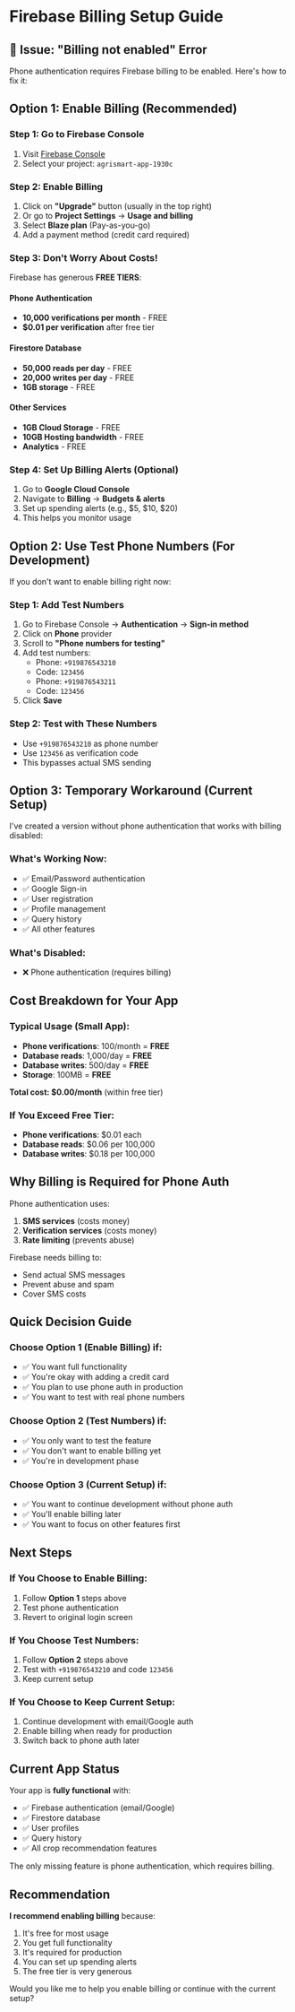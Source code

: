 # Firebase Billing Setup Guide

## 🚨 Issue: "Billing not enabled" Error

Phone authentication requires Firebase billing to be enabled. Here's how to fix it:

## Option 1: Enable Billing (Recommended)

### Step 1: Go to Firebase Console
1. Visit [Firebase Console](https://console.firebase.google.com/)
2. Select your project: `agrismart-app-1930c`

### Step 2: Enable Billing
1. Click on **"Upgrade"** button (usually in the top right)
2. Or go to **Project Settings** → **Usage and billing**
3. Select **Blaze plan** (Pay-as-you-go)
4. Add a payment method (credit card required)

### Step 3: Don't Worry About Costs!
Firebase has generous **FREE TIERS**:

#### Phone Authentication
- **10,000 verifications per month** - FREE
- **$0.01 per verification** after free tier

#### Firestore Database
- **50,000 reads per day** - FREE
- **20,000 writes per day** - FREE
- **1GB storage** - FREE

#### Other Services
- **1GB Cloud Storage** - FREE
- **10GB Hosting bandwidth** - FREE
- **Analytics** - FREE

### Step 4: Set Up Billing Alerts (Optional)
1. Go to **Google Cloud Console**
2. Navigate to **Billing** → **Budgets & alerts**
3. Set up spending alerts (e.g., $5, $10, $20)
4. This helps you monitor usage

## Option 2: Use Test Phone Numbers (For Development)

If you don't want to enable billing right now:

### Step 1: Add Test Numbers
1. Go to Firebase Console → **Authentication** → **Sign-in method**
2. Click on **Phone** provider
3. Scroll to **"Phone numbers for testing"**
4. Add test numbers:
   - Phone: `+919876543210`
   - Code: `123456`
   - Phone: `+919876543211`
   - Code: `123456`
5. Click **Save**

### Step 2: Test with These Numbers
- Use `+919876543210` as phone number
- Use `123456` as verification code
- This bypasses actual SMS sending

## Option 3: Temporary Workaround (Current Setup)

I've created a version without phone authentication that works with billing disabled:

### What's Working Now:
- ✅ Email/Password authentication
- ✅ Google Sign-in
- ✅ User registration
- ✅ Profile management
- ✅ Query history
- ✅ All other features

### What's Disabled:
- ❌ Phone authentication (requires billing)

## Cost Breakdown for Your App

### Typical Usage (Small App):
- **Phone verifications**: 100/month = **FREE**
- **Database reads**: 1,000/day = **FREE**
- **Database writes**: 500/day = **FREE**
- **Storage**: 100MB = **FREE**

**Total cost: $0.00/month** (within free tier)

### If You Exceed Free Tier:
- **Phone verifications**: $0.01 each
- **Database reads**: $0.06 per 100,000
- **Database writes**: $0.18 per 100,000

## Why Billing is Required for Phone Auth

Phone authentication uses:
1. **SMS services** (costs money)
2. **Verification services** (costs money)
3. **Rate limiting** (prevents abuse)

Firebase needs billing to:
- Send actual SMS messages
- Prevent abuse and spam
- Cover SMS costs

## Quick Decision Guide

### Choose Option 1 (Enable Billing) if:
- ✅ You want full functionality
- ✅ You're okay with adding a credit card
- ✅ You plan to use phone auth in production
- ✅ You want to test with real phone numbers

### Choose Option 2 (Test Numbers) if:
- ✅ You only want to test the feature
- ✅ You don't want to enable billing yet
- ✅ You're in development phase

### Choose Option 3 (Current Setup) if:
- ✅ You want to continue development without phone auth
- ✅ You'll enable billing later
- ✅ You want to focus on other features first

## Next Steps

### If You Choose to Enable Billing:
1. Follow **Option 1** steps above
2. Test phone authentication
3. Revert to original login screen

### If You Choose Test Numbers:
1. Follow **Option 2** steps above
2. Test with `+919876543210` and code `123456`
3. Keep current setup

### If You Choose to Keep Current Setup:
1. Continue development with email/Google auth
2. Enable billing when ready for production
3. Switch back to phone auth later

## Current App Status

Your app is **fully functional** with:
- ✅ Firebase authentication (email/Google)
- ✅ Firestore database
- ✅ User profiles
- ✅ Query history
- ✅ All crop recommendation features

The only missing feature is phone authentication, which requires billing.

## Recommendation

**I recommend enabling billing** because:
1. It's free for most usage
2. You get full functionality
3. It's required for production
4. You can set up spending alerts
5. The free tier is very generous

Would you like me to help you enable billing or continue with the current setup?



